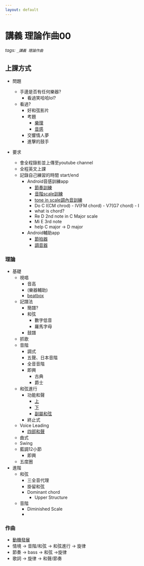 ```yaml
---
layout: default
---
```


# 講義 理論作曲00

###### tags: `_講義 理論作曲`

## 上課方式
* 問題
  * 手邊是否有任何樂器?
    * 看過笑哈哈lol?
  * 看過?
    * 好和弦影片
    * 考題
      * [樂理](https://www.youtube.com/watch?v=044oJU6QXdg)
      * [音感](https://www.youtube.com/watch?v=F_TGiv1SIeA)
    * 交響情人夢
    * 進擊的鼓手

* 要求
  * 會全程錄影並上傳至youtube channel
  * 全程英文上課
  * 記錄自己練習的時間 start/end
    * Android音感訓練app
      * [節奏訓練](https://play.google.com/store/apps/details?id=ru.demax.rhythmerr)
      * [音階scale訓練](https://play.google.com/store/apps/details?id=io.github.nabehide.zussie)
      * [tone in scale調內音訓練](https://play.google.com/store/apps/details?id=com.kaizen9.fet.android)
      * Do C I(CM chrod) - IV(FM chord) - V7(G7 chord) - I
      * what is chord?
      * Re D 2nd note in C Major scale
      * Mi E 3rd note
      * help C major -> D major
    * Android輔助app
      * [節拍器](https://play.google.com/store/apps/details?id=com.andymstone.metronome)
      * [調音器](https://play.google.com/store/apps/details?id=com.soundcorset.client.android)

### 理論
* 基礎
    * 視唱
      * 音高
      * (樂器輔助)
      * [beatbox](https://www.youtube.com/watch?v=DcN0kAxFF8s)
    * 記譜法
      * 簡譜?
      * 和弦
        * 數字低音
        * 羅馬字母
      * 鼓譜
    * 抓歌
    * 音階
      * 調式
      * 五聲、日本音階
      * 全音音階
      * 即興
        * 古典
        * 爵士
    * 和弦進行
      * 功能和聲
        * [上](https://www.youtube.com/watch?v=kMlJSwFAiTU)
        * [下](https://www.youtube.com/watch?v=1USZt8fx82U)
        * [副屬和弦](https://www.youtube.com/watch?v=yMcz-w_jRhQ)
      * 終止式
    * Voice Leading
      * [四部和聲](https://www.youtube.com/watch?v=HgnIJFwcyBk)
    * 曲式
    * Swing
    * 藍調12小節
      * 即興
  * 五度圈
* 進階
  * 和弦
    * 三全音代理
    * 掛留和弦
    * Dominant chord
      * Upper Structure
  * 音階
    * Diminished Scale
    * 

### 作曲
* [動機發展](https://www.youtube.com/watch?v=OpUFjR4Xv_o)
* 情境 -> 音階/和弦 -> 和弦進行 -> 旋律
* 節奏 -> bass -> 和弦 ->旋律
* 歌詞 -> 旋律 -> 和聲/節奏